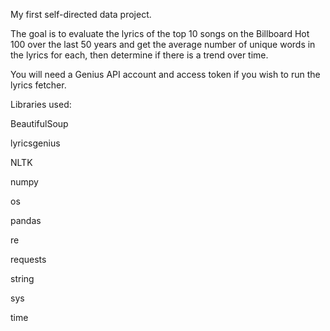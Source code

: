 My first self-directed data project.

The goal is to evaluate the lyrics of the top 10 songs on the Billboard Hot 100 over the last 50 years and get the average number of unique words in the lyrics for each, then determine if there is a trend over time.

You will need a Genius API account and access token if you wish to run the lyrics fetcher.

Libraries used:

BeautifulSoup

lyricsgenius

NLTK

numpy

os

pandas

re

requests

string

sys

time